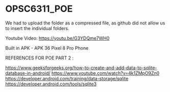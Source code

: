 # OPSC6311_POE

We had to upload the folder as a compressed file, as github did not allow us to insert the individual folders.

Youtube Video: https://youtu.be/G3YDQme7WH0

Built in APK - APK 36 Pixel 8 Pro Phone


REFERENCES FOR POE PART 2 : 

https://www.geeksforgeeks.org/how-to-create-and-add-data-to-sqlite-database-in-android/
https://www.youtube.com/watch?v=4k1ZMpO9Zn0
https://developer.android.com/training/data-storage/sqlite
https://developer.android.com/tools/sqlite3
